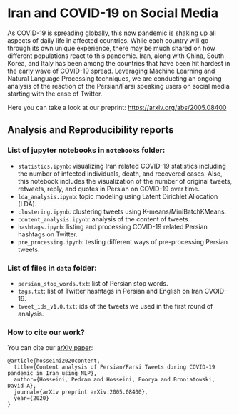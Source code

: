 # Iran and COVID-19 on Social Media 

As COVID-19 is spreading globally, this now pandemic is shaking up all aspects of daily life in affected countries. While each country will go through its own unique experience, there may be much shared on how different populations react to this pandemic. Iran, along with China, South Korea, and Italy has been among the countries that have been hit hardest in the early wave of COVID-19 spread. Leveraging Machine Learning and Natural Language Processing techniques, we are conducting an ongoing analysis of the reaction of the Persian/Farsi speaking users on social media starting with the case of Twitter.

Here you can take a look at our preprint: https://arxiv.org/abs/2005.08400


## Analysis and Reproducibility reports
### List of jupyter notebooks in `notebooks` folder:
* `statistics.ipynb`: visualizing Iran related COVID-19 statistics including the number of infected individuals, death, and recovered cases. Also, this notebook includes the visualization of the number of original tweets, retweets, reply, and quotes in Persian on COVID-19 over time.
* `lda_analysis.ipynb`: topic modeling using Latent Dirichlet Allocation (LDA).
* `clustering.ipynb`: clustering tweets using K-means/MiniBatchKMeans.
* `content_analysis.ipynb`: analysis of the content of tweets.
* `hashtags.ipynb`: listing and processing COVID-19 related Persian hashtags on Twitter.
* `pre_processing.ipynb`: testing different ways of pre-processing Persian tweets.

### List of files in `data` folder:
* `persian_stop_words.txt`: list of Persian stop words.
* `tags.txt`: list of Twitter hashtags in Persian and English on Iran CVOID-19. 
* `tweet_ids_v1.0.txt`: ids of the tweets we used in the first round of analysis.

### How to cite our work?
You can cite our [arXiv paper](https://arxiv.org/abs/2005.08400):

```
@article{hosseini2020content,
  title={Content analysis of Persian/Farsi Tweets during COVID-19 pandemic in Iran using NLP},
  author={Hosseini, Pedram and Hosseini, Poorya and Broniatowski, David A},
  journal={arXiv preprint arXiv:2005.08400},
  year={2020}
}
```
